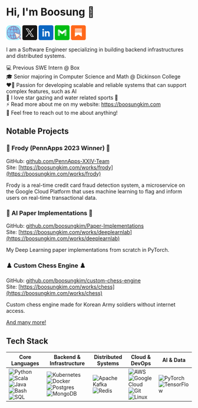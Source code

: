# Hi, I'm Boosung 👋


[<img src="./Assets/www2.png" width="40" alt="">](https://boosungkim.com)
[<img src="./Assets/X.svg" width="40" alt="">](https://twitter.com/bytesofboosung)
[<img src="./Assets/LinkedIn.svg" width="40" alt="">](https://www.linkedin.com/in/boosungk/)
[<img src="./Assets/Email.svg" width="40" alt="">](mailto:boosung@boosungkim.com)
[<img src="./Assets/Substack.svg" width="40" alt="">](https://boosung.substack.com/)
<!-- [<img src="./Assets/StackOverflow.svg" width="40" alt="">](https://stackoverflow.com/users/18632840/boosungkim) -->

I am a Software Engineer specializing in building backend infrastructures and distributed systems.

💻 Previous SWE Intern @ Box  
🎓 Senior majoring in Computer Science and Math @ Dickinson College  
❤️‍🔥 Passion for developing scalable and reliable systems that can support complex features, such as AI  
🌠 I love star gazing and water related sports 🌊  
⚡ Read more about me on my website: https://boosungkim.com  
💬 Feel free to reach out to me about anything!


## Notable Projects
### 🐸 Frody (PennApps 2023 Winner) 🐸
GitHub: [github.com/PennApps-XXIV-Team](https://github.com/PennApps-XXIV-Team)  
Site: [https://boosungkim.com/works/frody](https://boosungkim.com/works/frody)

Frody is a real-time credit card fraud detection system, a microservice on the Google Cloud Platform that uses machine learning to flag and inform users on real-time transactional data.

### 🤖 AI Paper Implementations 🤖
GitHub: [github.com/boosungkim/Paper-Implementations](https://github.com/boosungkim/Paper-Implementations)  
Site: [https://boosungkim.com/works/deeplearnlab](https://boosungkim.com/works/deeplearnlab)

My Deep Learning paper implementations from scratch in PyTorch.

### ♟️ Custom Chess Engine ♟️
GitHub: [github.com/boosungkim/custom-chess-engine](https://github.com/boosungkim/custom-chess-engine)  
Site: [https://boosungkim.com/works/chess](https://boosungkim.com/works/chess)

Custom chess engine made for Korean Army soldiers without internet access.

<a href="https://github.com/boosungkim?tab=repositories">And many more! </a>

## Tech Stack

| Core Languages | Backend & Infrastructure | Distributed Systems | Cloud & DevOps | AI & Data |
|----------------|--------------------------|---------------------|----------------|-----------|
| ![Python](https://img.shields.io/badge/python-3670A0?style=for-the-badge&logo=python&logoColor=ffdd54) ![Scala](https://img.shields.io/badge/scala-%23DC322F.svg?style=for-the-badge&logo=scala&logoColor=white) ![Java](https://img.shields.io/badge/java-%23ED8B00.svg?style=for-the-badge&logo=openjdk&logoColor=white) ![Bash](https://img.shields.io/badge/bash-%23121011.svg?style=for-the-badge&logo=gnu-bash&logoColor=white) ![SQL](https://img.shields.io/badge/sql-%2300758F.svg?style=for-the-badge&logo=postgresql&logoColor=white) | ![Kubernetes](https://img.shields.io/badge/kubernetes-%23326ce5.svg?style=for-the-badge&logo=kubernetes&logoColor=white) ![Docker](https://img.shields.io/badge/docker-%230db7ed.svg?style=for-the-badge&logo=docker&logoColor=white) ![Postgres](https://img.shields.io/badge/postgres-%23316192.svg?style=for-the-badge&logo=postgresql&logoColor=white) ![MongoDB](https://img.shields.io/badge/MongoDB-%234ea94b.svg?style=for-the-badge&logo=mongodb&logoColor=white) | ![Apache Kafka](https://img.shields.io/badge/kafka-%23023131.svg?style=for-the-badge&logo=apachekafka&logoColor=white) ![Redis](https://img.shields.io/badge/redis-%23DC382D.svg?style=for-the-badge&logo=redis&logoColor=white) | ![AWS](https://img.shields.io/badge/AWS-%23FF9900.svg?style=for-the-badge&logo=amazon-aws&logoColor=white) ![Google Cloud](https://img.shields.io/badge/GoogleCloud-%234285F4.svg?style=for-the-badge&logo=google-cloud&logoColor=white) ![Git](https://img.shields.io/badge/git-%23F05033.svg?style=for-the-badge&logo=git&logoColor=white) ![Linux](https://img.shields.io/badge/Linux-FCC624?style=for-the-badge&logo=linux&logoColor=black) | ![PyTorch](https://img.shields.io/badge/PyTorch-%23EE4C2C.svg?style=for-the-badge&logo=PyTorch&logoColor=white) ![TensorFlow](https://img.shields.io/badge/TensorFlow-%23FF6F00.svg?style=for-the-badge&logo=TensorFlow&logoColor=white) |


<!-- [![Boosung's GitHub stats](https://github-readme-stats-three-psi-25.vercel.app/api?username=boosungkim)](https://github.com/boosungkim/github-readme-stats) -->

<!-- Icons: https://github.com/Ileriayo/markdown-badges/tree/4e6e5d6e2c0e497b542bc9856fb927b9bfdaf175 -->
<!-- GitHub ReadMe Stats: https://github.com/boosungkim/github-readme-stats -->

